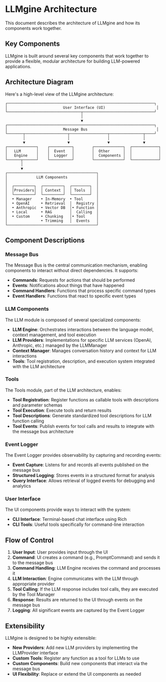# LLMgine Architecture

This document describes the architecture of LLMgine and how its components work together.

## Key Components

LLMgine is built around several key components that work together to provide a flexible, modular architecture for building LLM-powered applications.

## Architecture Diagram

Here's a high-level view of the LLMgine architecture:

```
┌──────────────────────────────────────────────────────────────────┐
│                         User Interface (UI)                       │
└─────────────────────────────────┬────────────────────────────────┘
                                  │
                                  ▼
┌──────────────────────────────────────────────────────────────────┐
│                         Message Bus                               │
└───────┬───────────────────┬─────────────────┬───────────────┬────┘
        │                   │                 │               │
        ▼                   ▼                 ▼               ▼
┌─────────────┐    ┌──────────┐        ┌─────────────┐  ┌────────────┐
│   LLM       │    │  Event   │        │  Other      │  │            │
│   Engine    │    │  Logger  │        │  Components │  │            │
└──────┬──────┘    └──────────┘        └─────────────┘  └────────────┘
       │
       ▼
┌────────────────────────────────────────┐
│             LLM Components             │
│                                        │
│  ┌─────────┐  ┌─────────┐  ┌────────┐  │
│  │Providers│  │ Context │  │ Tools  │  │
│  └─────────┘  └─────────┘  └────────┘  │
│  • Manager    • In-Memory  • Tool      │
│  • OpenAI     • Retrieval  │  Registry │
│  • Anthropic  • Vector DB  │• Function │
│  • Local      • RAG        │  Calling  │
│  • Custom     • Chunking   │• Tool     │
│               • Trimming   │  Events   │
└────────────────────────────────────────┘
```

## Component Descriptions

### Message Bus

The Message Bus is the central communication mechanism, enabling components to interact without direct dependencies. It supports:

- **Commands**: Requests for actions that should be performed
- **Events**: Notifications about things that have happened
- **Command Handlers**: Functions that process specific command types
- **Event Handlers**: Functions that react to specific event types

### LLM Components

The LLM module is composed of several specialized components:

- **LLM Engine**: Orchestrates interactions between the language model, context management, and tool execution
- **LLM Providers**: Implementations for specific LLM services (OpenAI, Anthropic, etc.) managed by the LLMManager
- **Context Manager**: Manages conversation history and context for LLM interactions
- **Tools**: Tool registration, description, and execution system integrated with the LLM architecture

### Tools

The Tools module, part of the LLM architecture, enables:

- **Tool Registration**: Register functions as callable tools with descriptions and parameter schemas
- **Tool Execution**: Execute tools and return results
- **Tool Descriptions**: Generate standardized tool descriptions for LLM function calling
- **Tool Events**: Publish events for tool calls and results to integrate with the message bus architecture

### Event Logger

The Event Logger provides observability by capturing and recording events:

- **Event Capture**: Listens for and records all events published on the message bus
- **Structured Logging**: Stores events in a structured format for analysis
- **Query Interface**: Allows retrieval of logged events for debugging and analytics

### User Interface

The UI components provide ways to interact with the system:

- **CLI Interface**: Terminal-based chat interface using Rich
- **CLI Tools**: Useful tools specifically for command-line interaction

## Flow of Control

1. **User Input**: User provides input through the UI
2. **Command**: UI creates a command (e.g., PromptCommand) and sends it to the message bus
3. **Command Handling**: LLM Engine receives the command and processes it
4. **LLM Interaction**: Engine communicates with the LLM through appropriate provider
5. **Tool Calling**: If the LLM response includes tool calls, they are executed by the Tool Manager
6. **Response**: Results are returned to the UI through events on the message bus
7. **Logging**: All significant events are captured by the Event Logger

## Extensibility

LLMgine is designed to be highly extensible:

- **New Providers**: Add new LLM providers by implementing the LLMProvider interface
- **Custom Tools**: Register any function as a tool for LLMs to use
- **Custom Components**: Build new components that interact via the message bus
- **UI Flexibility**: Replace or extend the UI components as needed
